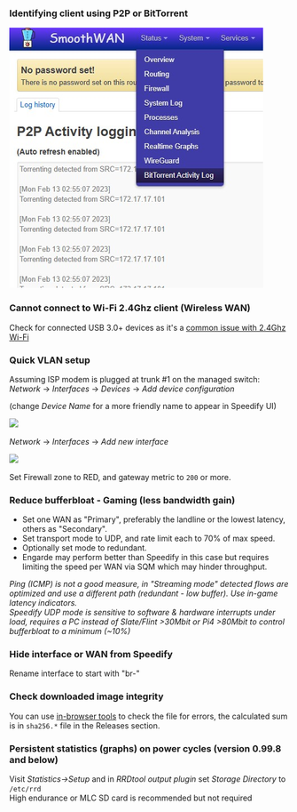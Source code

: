
### Identifying client using P2P or BitTorrent

![](/assets/p2p.jpg)

### Cannot connect to Wi-Fi 2.4Ghz client (Wireless WAN)

Check for connected USB 3.0+ devices as it's a [common issue with 2.4Ghz Wi-Fi](https://en.wikipedia.org/wiki/USB_3.0#Issues)

### Quick VLAN setup

Assuming ISP modem is plugged at trunk #1 on the managed switch:  
*Network* -> *Interfaces* -> *Devices* -> *Add device configuration* 

(change _Device Name_ for a more friendly name to appear in Speedify UI) 

<img src="https://user-images.githubusercontent.com/96490382/166711545-70232fd3-dc40-4f06-9a05-4d6fb6697d89.png" width=500 />  

*Network* -> *Interfaces* -> *Add new interface*   

<img src="https://user-images.githubusercontent.com/96490382/166711876-88b897a8-4439-4c77-b3eb-0b333be3a869.png" width=500 />  

Set Firewall zone to RED, and gateway metric to `200` or more.

### Reduce bufferbloat - Gaming (less bandwidth gain)
* Set one WAN as "Primary", preferably the landline or the lowest latency, others as "Secondary".    
* Set transport mode to UDP, and rate limit each to 70% of max speed.  
* Optionally set mode to redundant.
* Engarde may perform better than Speedify in this case but requires limiting the speed per WAN via SQM which may hinder throughput.

*Ping (ICMP) is not a good measure, in "Streaming mode" detected flows are optimized and use a different path (redundant - low buffer). Use in-game latency indicators.*   
*Speedify UDP mode is sensitive to software & hardware interrupts under load, requires a PC instead of Slate/Flint >30Mbit or Pi4 >80Mbit to control bufferbloat to a minimum (~10%)*

### Hide interface or WAN from Speedify

Rename interface to start with "br-"

### Check downloaded image integrity
You can use [in-browser tools](https://emn178.github.io/online-tools/sha256_checksum.html) to check the file for errors, the calculated sum is in `sha256.*` file in the Releases section.  
### Persistent statistics (graphs) on power cycles (version 0.99.8 and below)
Visit _Statistics->Setup_ and in _RRDtool output plugin_ set _Storage Directory_ to `/etc/rrd`  
High endurance or MLC SD card is recommended but not required
